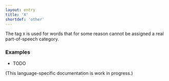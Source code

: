 ```yaml
---
layout: entry
title: 'X'
shortdef: 'other'
---
```


The tag `X` is used for words that for some reason cannot be assigned
a real part-of-speech category.

### Examples

* TODO

(This language-specific documentation is work in progress.)
